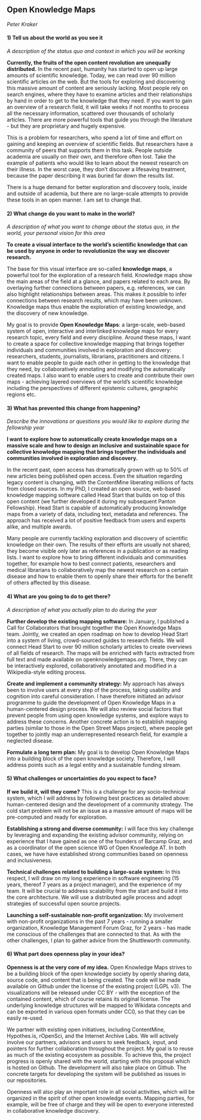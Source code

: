 ## Open Knowledge Maps

*Peter Kraker*

#### 1) Tell us about the world as you see it 
*A description of the status quo and context in which you will be working*

**Currently, the fruits of the open content revolution are unequally distributed.** In the recent past, humanity has started to open up large amounts of scientific knowledge. Today, we can read over 90 million scientific articles on the web. But the tools for exploring and discovering this massive amount of content are seriously lacking. Most people rely on search engines, where they have to examine articles and their relationships by hand in order to get to the knowledge that they need. If you want to gain an overview of a research field, it will take weeks if not months to process all the necessary information, scattered over thousands of scholarly articles. There are more powerful tools that guide you through the literature -  but they are proprietary and hugely expensive.

This is a problem for researchers, who spend a lot of time and effort on gaining and keeping an overview of scientific fields. But researchers have a community of peers that supports them in this task. People outside academia are usually on their own, and therefore often lost. Take the example of patients who would like to learn about the newest research on their illness. In the worst case, they don’t discover a lifesaving treatment, because the paper describing it was buried far down the results list.

There is a huge demand for better exploration and discovery tools, inside and outside of academia, but there are no large-scale attempts to provide these tools in an open manner. I am set to change that.


#### 2) What change do you want to make in the world?
*A description of what you want to change about the status quo, in the world, your personal vision for this area*

**To create a visual interface to the world’s scientific knowledge that can be used by anyone in order to revolutionize the way we discover research.**

The base for this visual interface are so-called **knowledge maps**, a powerful tool for the exploration of a research field. Knowledge maps show the main areas of the field at a glance, and papers related to each area. By overlaying further connections between papers, e.g. references, we can also highlight relationships between areas. This makes it possible to infer connections between research results, which may have been unknown. Knowledge maps thus enable the exploration of existing knowledge, and the discovery of new knowledge.

My goal is to provide **Open Knowledge Maps**: a large-scale, web-based system of open, interactive and interlinked knowledge maps for every research topic, every field and every discipline. Around these maps, I want to create a space for collective knowledge mapping that brings together individuals and communities involved in exploration and discovery: researchers, students, journalists, librarians, practitioners and citizens. I want to enable people to guide each other in getting to the knowledge that they need, by collaboratively annotating and modifying the automatically created maps. I also want to enable users to create and contribute their own maps - achieving layered overviews of the world’s scientific knowledge including the perspectives of different epistemic cultures, geographic regions etc.

#### 3) What has prevented this change from happening? 

*Describe the innovations or questions you would like to explore during the fellowship year*

**I want to explore how to automatically create knowledge maps on a massive scale and how to design an inclusive and sustainable space for collective knowledge mapping that brings together the individuals and communities involved in exploration and discovery.**

In the recent past, open access has dramatically grown with up to 50% of new articles being published open access. Even the situation regarding legacy content is changing, with the ContentMine liberating millions of facts from closed sources. In my PhD, I created an open source, web-based knowledge mapping software called Head Start that builds on top of this open content (we further developed it during my subsequent Panton Fellowship). Head Start is capable of automatically producing knowledge maps from a variety of data, including text, metadata and references. The approach has received a lot of positive feedback from users and experts alike, and multiple awards.

Many people are currently tackling exploration and discovery of scientific knowledge on their own. The results of their efforts are usually not shared; they become visible only later as references in a publication or as reading lists. I want to explore how to bring different individuals and communities together, for example how to best connect patients, researchers and medical librarians to collaboratively map the newest research on a certain disease and how to enable them to openly share their efforts for the benefit of others affected by this disease.


#### 4) What are you going to do to get there? 

*A description of what you actually plan to do during the year*

**Further develop the existing mapping software:** In January, I published a Call for Collaborators that brought together the Open Knowledge Maps team. Jointly, we created an open roadmap on how to develop Head Start into a system of living, crowd-sourced guides to research fields. We will connect Head Start to over 90 million scholarly articles to create overviews of all fields of research. The maps will be enriched with facts extracted from full text and made available on openknowledgemaps.org. There, they can be interactively explored, collaboratively annotated and modified in a Wikipedia-style editing process.

**Create and implement a community strategy:** My approach has always been to involve users at every step of the process, taking usability and cognition into careful consideration. I have therefore initiated an advisor programme to guide the development of Open Knowledge Maps in a human-centered design process. We will also review social factors that prevent people from using open knowledge systems, and explore ways to address these concerns. Another concrete action is to establish mapping parties (similar to those in the Open Street Maps project), where people get together to jointly map an underrepresented research field, for example a neglected disease.

**Formulate a long term plan:** My goal is to develop Open Knowledge Maps into a building block of the open knowledge society. Therefore, I will address points such as a legal entity and a sustainable funding stream.
 

#### 5) What challenges or uncertainties do you expect to face?

**If we build it, will they come?** This is a challenge for any socio-technical system, which I will address by following best practices as detailed above: human-centered design and the development of a community strategy. The cold start problem will not be an issue as a massive amount of maps will be pre-computed and ready for exploration. 

**Establishing a strong and diverse community:** I will face this key challenge by leveraging and expanding the existing advisor community, relying on experience that I have gained as one of the founders of Barcamp Graz, and as a coordinator of the open science WG of Open Knowledge AT. In both cases, we have have established strong communities based on openness and inclusiveness.

**Technical challenges related to building a large-scale system:** In this respect, I will draw on my long experience in software engineering (15 years, thereof 7 years as a project manager), and the experience of my team. It will be crucial to address scalability from the start and build it into the core architecture. We will use a distributed agile process and adopt strategies of successful open source projects.

**Launching a self-sustainable non-profit organization:** My involvement with non-profit organizations in the past 7 years - running a smaller organization, Knowledge Management Forum Graz, for 2 years - has made me conscious of the challenges that are connected to that. As with the other challenges, I plan to gather advice from the Shuttleworth community.

#### 6) What part does openness play in your idea?

**Openness is at the very core of my idea.** Open Knowledge Maps strives to be a building block of the open knowledge society by openly sharing data, source code, and content that is being created. The code will be made available on Github under the license of the existing project (LGPL v3). The visualizations will be released under CC BY - with the exception of the contained content, which of course retains its original license. The underlying knowledge structures will be mapped to Wikidata concepts and can be exported in various open formats under CC0, so that they can be easily re-used.

We partner with existing open initiatives, including ContentMine, Hypothes.is, rOpenSci, and the Internet Archive Labs. We will actively involve our partners, advisors and users to seek feedback, input, and pointers for further collaboration throughout the project. My goal is to reuse as much of the existing ecosystem as possible. To achieve this, the project progress is openly shared with the world, starting with this proposal which is hosted on Github. The development will also take place on Github. The concrete targets for developing the system will be published as issues in our repositories.

Openness will also play an important role in all social activities, which will be organized in the spirit of other open knowledge events. Mapping parties, for example, will be free of charge and they will be open to everyone interested in collaborative knowledge discovery.

